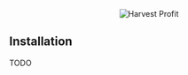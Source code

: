 <div style="text-align: center">
  <img src="https://www.harvestprofit.com/logo.png" alt="Harvest Profit"></img>
</div>

## Installation

TODO
